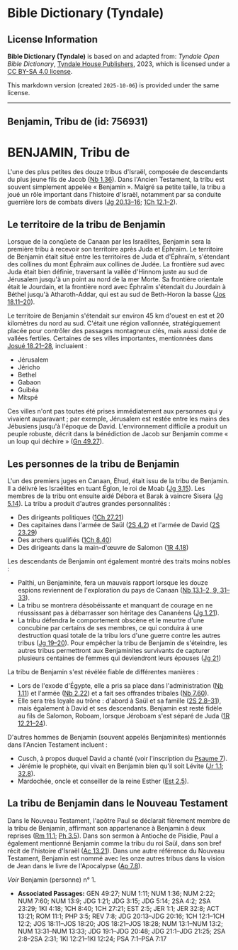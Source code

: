 # Bible Dictionary (Tyndale)

## License Information

**Bible Dictionary (Tyndale)** is based on and adapted from: _Tyndale Open Bible Dictionary_, [Tyndale House Publishers](https://tyndaleopenresources.com/), 2023, which is licensed under a [CC BY-SA 4.0 license](https://creativecommons.org/licenses/by-sa/4.0/legalcode.en).

This markdown version (created `2025-10-06`) is provided under the same license.



--------------------------------

## Benjamin, Tribu de (id: 756931)

BENJAMIN, Tribu de
==================

L'une des plus petites des douze tribus d'Israël, composée de descendants du plus jeune fils de Jacob ([Nb 1\.36](https://ref.ly/Num1:36)). Dans l'Ancien Testament, la tribu est souvent simplement appelée « Benjamin ». Malgré sa petite taille, la tribu a joué un rôle important dans l'histoire d'Israël, notamment par sa conduite guerrière lors de combats divers ([Jg 20\.13–16](https://ref.ly/Judg20:13-Judg20:16); [1Ch 12\.1–2](https://ref.ly/1Chr12:1-1Chr12:2)).

Le territoire de la tribu de Benjamin
-------------------------------------

Lorsque de la conqûete de Canaan par les Israélites, Benjamin sera la première tribu à recevoir son territoire après Juda et Éphraïm. Le territoire de Benjamin était situé entre les territoires de Juda et d'Éphraïm, s'étendant des collines du mont Éphraïm aux collines de Judée. La frontière sud avec Juda était bien définie, traversant la vallée d'Hinnom juste au sud de Jérusalem jusqu'à un point au nord de la mer Morte. Sa frontière orientale était le Jourdain, et la frontière nord avec Éphraïm s'étendait du Jourdain à Béthel jusqu'à Atharoth\-Addar, qui est au sud de Beth\-Horon la basse ([Jos 18\.11–20](https://ref.ly/Josh18:11-Josh18:20)).

Le territoire de Benjamin s'étendait sur environ 45 km d'ouest en est et 20 kilomètres du nord au sud. C'était une région vallonnée, stratégiquement placée pour contrôler des passages montagneux clés, mais aussi dotée de vallées fertiles. Certaines de ses villes importantes, mentionnées dans [Josué 18\.21–28](https://ref.ly/Josh18:21-Josh18:28), incluaient :

* Jérusalem
* Jéricho
* Bethel
* Gabaon
* Guibéa
* Mitspé

Ces villes n'ont pas toutes été prises immédiatement aux personnes qui y vivaient auparavant ; par exemple, Jérusalem est restée entre les mains des Jébusiens jusqu'à l'époque de David. L'environnement difficile a produit un peuple robuste, décrit dans la bénédiction de Jacob sur Benjamin comme « un loup qui déchire » ([Gn 49\.27](https://ref.ly/Gen49:27)).

Les personnes de la tribu de Benjamin
-------------------------------------

L'un des premiers juges en Canaan, Éhud, était issu de la tribu de Benjamin. Il a délivré les Israélites en tuant Églon, le roi de Moab ([Jg 3\.15](https://ref.ly/Judg3:15)). Les membres de la tribu ont ensuite aidé Débora et Barak à vaincre Sisera ([Jg 5\.14](https://ref.ly/Judg5:14)). La tribu a produit d'autres grandes personnalités :

* Des dirigeants politiques ([1Ch 27\.21](https://ref.ly/1Chr27:21))
* Des capitaines dans l'armée de Saül ([2S 4\.2](https://ref.ly/2Sam4:2)) et l'armée de David ([2S 23\.29](https://ref.ly/2Sam23:29))
* Des archers qualifiés ([1Ch 8\.40](https://ref.ly/1Chr8:40))
* Des dirigeants dans la main\-d'œuvre de Salomon ([1R 4\.18](https://ref.ly/1Kgs4:18))

Les descendants de Benjamin ont également montré des traits moins nobles :

* Palthi, un Benjaminite, fera un mauvais rapport lorsque les douze espions reviennent de l'exploration du pays de Canaan ([Nb 13\.1](https://ref.ly/Num13:1-Num13:2,Num13:9,Num13:31-Num13:33)[–](https://ref.ly/Num13:1-Num13:2)[2, 9, 31](https://ref.ly/Num13:1-Num13:2,Num13:9,Num13:31-Num13:33)[–](https://ref.ly/Num13:1-Num13:2)[33](https://ref.ly/Num13:1-Num13:2,Num13:9,Num13:31-Num13:33)).
* La tribu se montrera désobéissante et manquant de courage en ne réussissant pas à débarrasser son héritage des Cananéens ([Jg 1\.21](https://ref.ly/Judg1:21)).
* La tribu défendra le comportement obscène et le meurtre d'une concubine par certains de ses membres, ce qui conduira à une destruction quasi totale de la tribu lors d'une guerre contre les autres tribus ([Jg 19–20](https://ref.ly/Judg19:1-Judg20:48)). Pour empêcher la tribu de Benjamin de s'éteindre, les autres tribus permettront aux Benjaminites survivants de capturer plusieurs centaines de femmes qui deviendront leurs épouses ([Jg 21](https://ref.ly/Judg21:1-Judg21:25))

La tribu de Benjamin s'est révélée fiable de différentes manières :

* Lors de l'exode d'Égypte, elle a pris sa place dans l'administration ([Nb 1\.11](https://ref.ly/Num1:11)) et l'armée ([Nb 2\.22](https://ref.ly/Num2:22)) et a fait ses offrandes tribales ([Nb 7\.60](https://ref.ly/Num7:60)).
* Elle sera très loyale au trône : d'abord à Saül et sa famille ([2S 2\.8–31](https://ref.ly/2Sam2:8-2Sam2:31)), mais également à David et ses descendants. Benjamin est resté fidèle au fils de Salomon, Roboam, lorsque Jéroboam s'est séparé de Juda ([1R 12\.21–24](https://ref.ly/1Kgs12:21-1Kgs12:24)).

D'autres hommes de Benjamin (souvent appelés Benjaminites) mentionnés dans l'Ancien Testament incluent :

* Cusch, à propos duquel David a chanté (voir l'inscription du [Psaume 7](https://ref.ly/Ps7:1-Ps7:17)).
* Jérémie le prophète, qui vivait en Benjamin bien qu'il soit Lévite ([Jr 1\.1](https://ref.ly/Jer1:1); [32\.8](https://ref.ly/Jer32:8)).
* Mardochée, oncle et conseiller de la reine Esther ([Est 2\.5](https://ref.ly/Esth2:5)).

La tribu de Benjamin dans le Nouveau Testament
----------------------------------------------

Dans le Nouveau Testament, l'apôtre Paul se déclarait fièrement membre de la tribu de Benjamin, affirmant son appartenance à Benjamin à deux reprises ([Rm 11\.1](https://ref.ly/Rom11:1); [Ph 3\.5](https://ref.ly/Phil3:5)). Dans son sermon à Antioche de Pisidie, Paul a également mentionné Benjamin comme la tribu du roi Saül, dans son bref récit de l'histoire d'Israël ([Ac 13\.21](https://ref.ly/Acts13:21)). Dans une autre référence du Nouveau Testament, Benjamin est nommé avec les onze autres tribus dans la vision de Jean dans le livre de l'Apocalypse ([Ap 7\.8](https://ref.ly/Rev7:8)).

*Voir* Benjamin (personne) n° 1.

* **Associated Passages:** GEN 49:27; NUM 1:11; NUM 1:36; NUM 2:22; NUM 7:60; NUM 13:9; JDG 1:21; JDG 3:15; JDG 5:14; 2SA 4:2; 2SA 23:29; 1KI 4:18; 1CH 8:40; 1CH 27:21; EST 2:5; JER 1:1; JER 32:8; ACT 13:21; ROM 11:1; PHP 3:5; REV 7:8; JDG 20:13–JDG 20:16; 1CH 12:1–1CH 12:2; JOS 18:11–JOS 18:20; JOS 18:21–JOS 18:28; NUM 13:1–NUM 13:2; NUM 13:31–NUM 13:33; JDG 19:1–JDG 20:48; JDG 21:1–JDG 21:25; 2SA 2:8–2SA 2:31; 1KI 12:21–1KI 12:24; PSA 7:1–PSA 7:17

